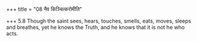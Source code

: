 +++
title = "08 नैव किञ्चित्करोमीति"

+++
5.8 Though the saint sees, hears, touches, smells, eats, moves, sleeps
and breathes, yet he knows the Truth, and he knows that it is not he who
acts.
